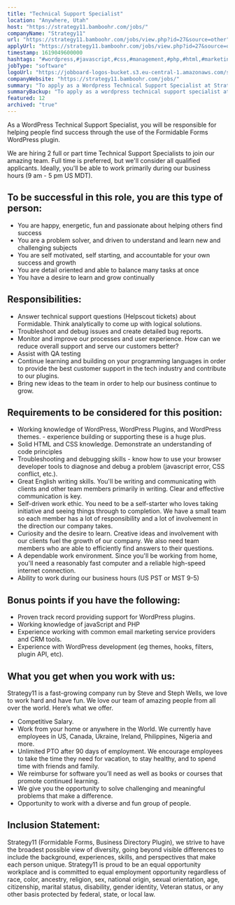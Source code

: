```yaml
---
title: "Technical Support Specialist"
location: "Anywhere, Utah"
host: "https://strategy11.bamboohr.com/jobs/"
companyName: "Strategy11"
url: "https://strategy11.bamboohr.com/jobs/view.php?id=27&source=other"
applyUrl: "https://strategy11.bamboohr.com/jobs/view.php?id=27&source=other"
timestamp: 1619049600000
hashtags: "#wordpress,#javascript,#css,#management,#php,#html,#marketing,#analysis,#crm,#monitoring"
jobType: "software"
logoUrl: "https://jobboard-logos-bucket.s3.eu-central-1.amazonaws.com/strategy11"
companyWebsite: "https://strategy11.bamboohr.com/jobs/"
summary: "To apply as a Wordpress Technical Support Specialist at Strategy11, you preferably need to have working knowledge of WordPress, WordPress Plugins, and WordPress themes."
summaryBackup: "To apply as a wordpress technical support specialist at Strategy11, you preferably need to have some knowledge of: #wordpress, #javascript, #css."
featured: 12
archived: "true"
---
```


As a WordPress Technical Support Specialist, you will be responsible for helping people find success through the use of the Formidable Forms WordPress plugin. 

We are hiring 2 full or part time Technical Support Specialists to join our amazing team. Full time is preferred, but we'll consider all qualified applicants. Ideally, you'll be able to work primarily during our business hours (9 am - 5 pm US MDT).

## To be successful in this role, you are this type of person:

*   You are happy, energetic, fun and passionate about helping others find success
*   You are a problem solver, and driven to understand and learn new and challenging subjects
*   You are self motivated, self starting, and accountable for your own success and growth
*   You are detail oriented and able to balance many tasks at once
*   You have a desire to learn and grow continually  

## Responsibilities:

*   Answer technical support questions (Helpscout tickets) about Formidable. Think analytically to come up with logical solutions.
*   Troubleshoot and debug issues and create detailed bug reports.
*   Monitor and improve our processes and user experience. How can we reduce overall support and serve our customers better?
*   Assist with QA testing
*   Continue learning and building on your programming languages in order to provide the best customer support in the tech industry and contribute to our plugins.
*   Bring new ideas to the team in order to help our business continue to grow.

## Requirements to be considered for this position:

*   Working knowledge of WordPress, WordPress Plugins, and WordPress themes. - experience building or supporting these is a huge plus.
*   Solid HTML and CSS knowledge. Demonstrate an understanding of code principles
*   Troubleshooting and debugging skills - know how to use your browser developer tools to diagnose and debug a problem (javascript error, CSS conflict, etc.).
*   Great English writing skills. You'll be writing and communicating with clients and other team members primarily in writing. Clear and effective communication is key.
*   Self-driven work ethic. You need to be a self-starter who loves taking initiative and seeing things through to completion. We have a small team so each member has a lot of responsibility and a lot of involvement in the direction our company takes.
*   Curiosity and the desire to learn. Creative ideas and involvement with our clients fuel the growth of our company. We also need team members who are able to efficiently find answers to their questions.  
*   A dependable work environment. Since you'll be working from home, you'll need a reasonably fast computer and a reliable high-speed internet connection.
*   Ability to work during our business hours (US PST or MST 9-5)

## Bonus points if you have the following:

*   Proven track record providing support for WordPress plugins.
*   Working knowledge of javaScript and PHP
*   Experience working with common email marketing service providers and CRM tools.
*   Experience with WordPress development (eg themes, hooks, filters, plugin API, etc).

## What you get when you work with us:

Strategy11 is a fast-growing company run by Steve and Steph Wells, we love to work hard and have fun. We love our team of amazing people from all over the world. Here’s what we offer.

*   Competitive Salary.  
*   Work from your home or anywhere in the World. We currently have employees in US, Canada, Ukraine, Ireland, Philippines, Nigeria and more.
*   Unlimited PTO after 90 days of employment. We encourage employees to take the time they need for vacation, to stay healthy, and to spend time with friends and family.  
*   We reimburse for software you’ll need as well as books or courses that promote continued learning.
*   We give you the opportunity to solve challenging and meaningful problems that make a difference.  
*   Opportunity to work with a diverse and fun group of people. 

## Inclusion Statement:

Strategy11 (Formidable Forms, Business Directory Plugin), we strive to have the broadest possible view of diversity, going beyond visible differences to include the background, experiences, skills, and perspectives that make each person unique. Strategy11 is proud to be an equal opportunity workplace and is committed to equal employment opportunity regardless of race, color, ancestry, religion, sex, national origin, sexual orientation, age, citizenship, marital status, disability, gender identity, Veteran status, or any other basis protected by federal, state, or local law.​
